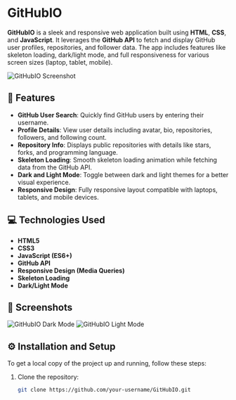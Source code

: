 # GitHubIO

**GitHubIO** is a sleek and responsive web application built using **HTML**, **CSS**, and **JavaScript**. It leverages the **GitHub API** to fetch and display GitHub user profiles, repositories, and follower data. The app includes features like skeleton loading, dark/light mode, and full responsiveness for various screen sizes (laptop, tablet, mobile).

![GitHubIO Screenshot](link_to_screenshot) <!-- Replace with an actual screenshot link -->

## 🚀 Features

- **GitHub User Search**: Quickly find GitHub users by entering their username.
- **Profile Details**: View user details including avatar, bio, repositories, followers, and following count.
- **Repository Info**: Displays public repositories with details like stars, forks, and programming language.
- **Skeleton Loading**: Smooth skeleton loading animation while fetching data from the GitHub API.
- **Dark and Light Mode**: Toggle between dark and light themes for a better visual experience.
- **Responsive Design**: Fully responsive layout compatible with laptops, tablets, and mobile devices.

## 💻 Technologies Used

- **HTML5**
- **CSS3**
- **JavaScript (ES6+)**
- **GitHub API**
- **Responsive Design (Media Queries)**
- **Skeleton Loading**
- **Dark/Light Mode**

## 📸 Screenshots

![GitHubIO Dark Mode](link_to_dark_mode_screenshot) <!-- Replace with an actual screenshot link -->
![GitHubIO Light Mode](link_to_light_mode_screenshot) <!-- Replace with an actual screenshot link -->

## ⚙️ Installation and Setup

To get a local copy of the project up and running, follow these steps:

1. Clone the repository:
   ```bash
   git clone https://github.com/your-username/GitHubIO.git
